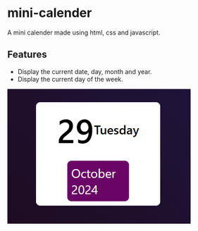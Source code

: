 # mini-calender

A mini calender made using html, css and javascript.

## Features

- Display the current date, day, month and year.
- Display the current day of the week.

![alt text](image.png)